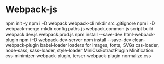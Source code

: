 # Webpack-js

npm init -y
npm i -D webpack webpack-cli
mkdir src
.gitignore
npm i -D webpack-merge
mkdir config
paths.js
webpack.common.js
script build
webpack.dev.js
webpack.prod.js
npm install --save-dev html-webpack-plugin
npm i -D webpack-dev-server
npm install --save-dev clean-webpack-plugin
babel-loader
loaders for images, fonts, SVGs
css-loader, node-sass, sass-loader, style-loader
MiniCssExtractPlugin
Minification: css-minimizer-webpack-plugin, terser-webpack-plugin
normalize.css
